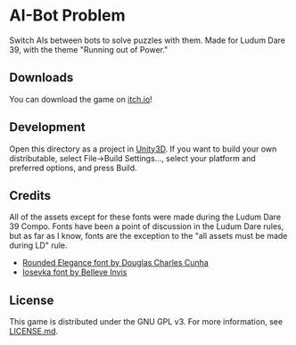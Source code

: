 AI-Bot Problem
==============
Switch AIs between bots to solve puzzles with them. Made for Ludum Dare 39, with the theme "Running out of Power."

Downloads
---------
You can download the game on [itch.io](https://nc.itch.io/ai-bot-problem)!

Development
-----------
Open this directory as a project in [Unity3D](https://unity3d.com). If you want to build your own distributable, select File->Build Settings..., select your platform and preferred options, and press Build.

Credits
-------
All of the assets except for these fonts were made during the Ludum Dare 39 Compo. Fonts have been a point of discussion in the Ludum Dare rules, but as far as I know, fonts are the exception to the "all assets must be made during LD" rule.
- [Rounded Elegance font by Douglas Charles Cunha](http://www.dafont.com/rounded-elegance.font)
- [Iosevka font by Belleve Invis](https://github.com/be5invis/Iosevka)

License
-------
This game is distributed under the GNU GPL v3. For more information, see [LICENSE.md](LICENSE.md).
